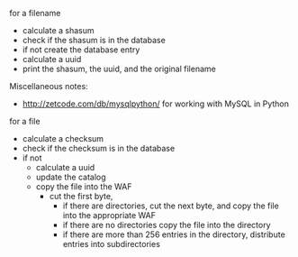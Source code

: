 
for a filename     

-	calculate a shasum  
-	check if the shasum is in the database  
-	if not create the database entry  
-	calculate a uuid  
-	print the shasum, the uuid, and the original filename   

Miscellaneous notes:  
- http://zetcode.com/db/mysqlpython/ for working with MySQL in Python

for a file
- calculate a checksum
- check if the checksum is in the database 
- if not 
    - calculate a uuid 
    - update the catalog
    - copy the file into the WAF 
         - cut the first byte, 
              - if there are directories, cut the next byte, and copy the file into the appropriate WAF 
              - if there are no directories copy the file into the directory
              - if there are more than 256 entries in the directory, distribute entries into subdirectories






